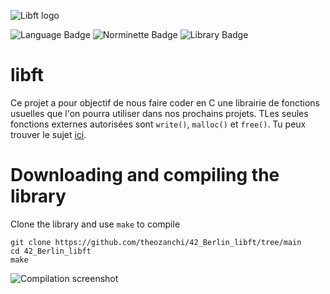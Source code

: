 ![Libft logo](.img/libft_logo.png)

![Language Badge](https://img.shields.io/badge/C-fe428e?logo=C&label=language&labelColor=151515) ![Norminette Badge](https://img.shields.io/badge/passing-brightgreen?logo=42&label=norminette&labelColor=151515) ![Library Badge](https://img.shields.io/badge/none-c40233?logo=GitHub&label=library%20used&labelColor=151515)

# libft

Ce projet a pour objectif de nous faire coder en C une librairie de fonctions usuelles que l'on pourra utiliser dans nos prochains projets.
TLes seules fonctions externes autorisées sont `write()`, `malloc()` et `free()`. 
Tu peux trouver le sujet [ici](.img/en.subject.pdf).

# Downloading and compiling the library

Clone the library and use `make` to compile
```
git clone https://github.com/theozanchi/42_Berlin_libft/tree/main
cd 42_Berlin_libft
make
```

![Compilation screenshot](.media/compilation_complete_screenshot.png)
